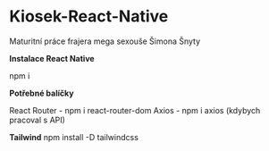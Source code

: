 # Kiosek-React-Native
Maturitní práce frajera mega sexouše Šimona Šnyty

**Instalace React Native**

npm i 

**Potřebné balíčky**

React Router -  npm i react-router-dom
Axios - npm i axios (kdybych pracoval s API)

**Tailwind**
npm install -D tailwindcss
